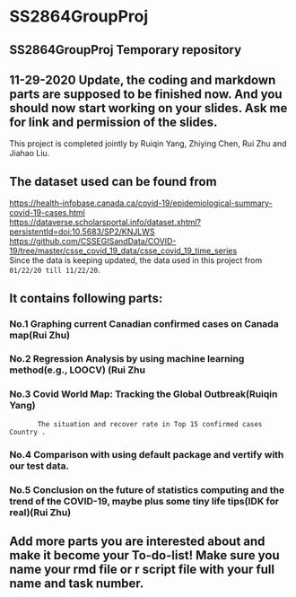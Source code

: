 # SS2864GroupProj<br/>
## SS2864GroupProj Temporary repository<br/>
## 11-29-2020 Update, the coding and markdown parts are supposed to be finished now. And you should now start working on your slides. Ask me for link and permission of the slides.
This project is completed jointly by Ruiqin Yang, Zhiying Chen, Rui Zhu and Jiahao Liu.<br/>
## The dataset used can be found from <br/> 
https://health-infobase.canada.ca/covid-19/epidemiological-summary-covid-19-cases.html<br/>
https://dataverse.scholarsportal.info/dataset.xhtml?persistentId=doi:10.5683/SP2/KNJLWS<br/>
https://github.com/CSSEGISandData/COVID-19/tree/master/csse_covid_19_data/csse_covid_19_time_series<br/>
Since the data is keeping updated, the data used in this project from `01/22/20 till 11/22/20`.
## It contains following parts:<br/>
  ### No.1 Graphing current Canadian confirmed cases on Canada map(Rui Zhu)<br/>
  ### No.2 Regression Analysis by using machine learning method(e.g., LOOCV) (Rui Zhu<br/>
  ### No.3 Covid World Map: Tracking the Global Outbreak(Ruiqin Yang)<br/>
           The situation and recover rate in Top 15 confirmed cases Country .
  ### No.4 Comparison with using default package and vertify with our test data.
  ### No.5 Conclusion on the future of statistics computing and the trend of the COVID-19, maybe plus some tiny life tips(IDK for real)(Rui Zhu)<br/>
##
## Add more parts you are interested about and make it become your To-do-list! Make sure you name your rmd file or r script file with your full name and task number.
